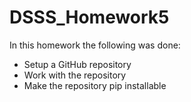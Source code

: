 # DSSS_Homework5

In this homework the following was done:

* Setup a GitHub repository
* Work with the repository
* Make the repository pip installable
